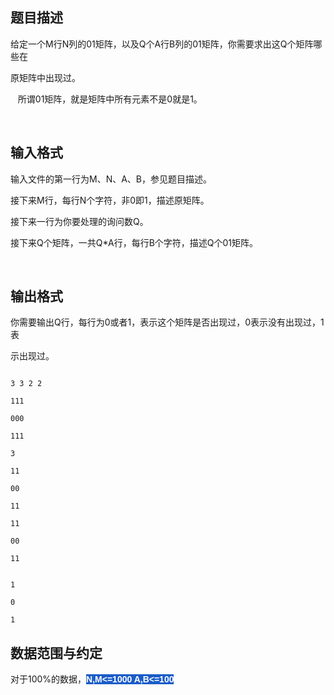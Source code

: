 ## 题目描述

<p>给定一个M行N列的01矩阵，以及Q个A行B列的01矩阵，你需要求出这Q个矩阵哪些在<br>
  原矩阵中出现过。 <br>
     所谓01矩阵，就是矩阵中所有元素不是0就是1。 <br>
   </p>

## 输入格式

<p>输入文件的第一行为M、N、A、B，参见题目描述。 <br>
  接下来M行，每行N个字符，非0即1，描述原矩阵。 <br>
  接下来一行为你要处理的询问数Q。 <br>
  接下来Q个矩阵，一共Q*A行，每行B个字符，描述Q个01矩阵。 <br>
   </p>

## 输出格式

<p>你需要输出Q行，每行为0或者1，表示这个矩阵是否出现过，0表示没有出现过，1表<br>
  示出现过。</p>

```input1
3 3 2 2
111
000
111
3
11
00
11
11
00
11
```
```output1
1
0
1
```
## 数据范围与约定

<p>对于100%的数据，<span style="color: rgb(255, 255, 255); font-family: arial, verdana, helvetica, sans-serif; font-weight: bold; white-space: nowrap; background-color: rgb(26, 92, 200);">N,M<=1000 A,B<=100</span></p>

